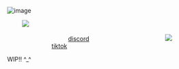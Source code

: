 ![image](https://github.com/user-attachments/assets/c844f632-8239-4d9c-84cc-bad7b446270e)



  ⠀⠀⠀ <img src="https://media.discordapp.net/attachments/1227643815016398859/1327669264798191646/45BB023B-991F-4236-9774-0CDBDD72C592.gif?ex=6783e7db&is=6782965b&hm=cfe9875acf8076c653f2d1f40d239c4788b220fb1c4d2ce1e1f3396a7edc87c3&=&width=889&height=577" width:500>


  ⠀⠀⠀⠀   ⠀⠀⠀    ⠀⠀ ⠀ ⠀   ⠀<a href="https://discordid.netlify.app/?id=873902369354706945"></i>discord</i></a>  ⠀⠀⠀   ⠀⠀⠀⠀⠀  ⠀⠀⠀   ⠀   ⠀    ⠀⠀<img src="https://64.media.tumblr.com/c5dc223aa4fdfd88d571082b18ca5905/21317507f7352712-de/s75x75_c1/58408be9bf8c86dfd898dd2e96ee5ddce2c9a3d6.gifv" width:>   ⠀⠀⠀   ⠀⠀⠀   ⠀⠀⠀   ⠀⠀  ⠀⠀⠀   ⠀⠀⠀ ⠀<a href="https://www.tiktok.com/@n1teb0i"></i>tiktok</i></a>


WIP!! ^_^
